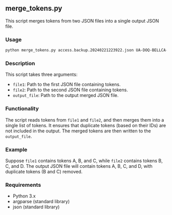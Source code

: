 ## merge_tokens.py

This script merges tokens from two JSON files into a single output JSON file.

### Usage

```bash
python merge_tokens.py access.backup.20240221223922.json UA-DOQ-BELLCA-combined-tokens-022124.json final_tokens.json
```

### Description

This script takes three arguments:
- `file1`: Path to the first JSON file containing tokens.
- `file2`: Path to the second JSON file containing tokens.
- `output_file`: Path to the output merged JSON file.

### Functionality

The script reads tokens from `file1` and `file2`, and then merges them into a single list of tokens. It ensures that duplicate tokens (based on their IDs) are not included in the output. The merged tokens are then written to the `output_file`.

### Example

Suppose `file1` contains tokens A, B, and C, while `file2` contains tokens B, C, and D. The output JSON file will contain tokens A, B, C, and D, with duplicate tokens (B and C) removed.

### Requirements

- Python 3.x
- argparse (standard library)
- json (standard library)